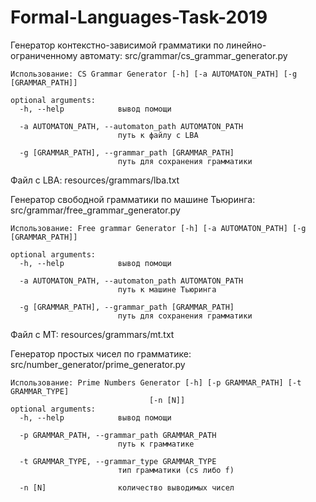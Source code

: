 # Formal-Languages-Task-2019
Генератор контекстно-зависимой грамматики по линейно-ограниченному автомату: src/grammar/cs_grammar_generator.py

```
Использование: CS Grammar Generator [-h] [-a AUTOMATON_PATH] [-g [GRAMMAR_PATH]]

optional arguments:
  -h, --help            вывод помощи

  -a AUTOMATON_PATH, --automaton_path AUTOMATON_PATH
                        путь к файлу с LBA

  -g [GRAMMAR_PATH], --grammar_path [GRAMMAR_PATH]
                        путь для сохранения грамматики
```

Файл с LBA: resources/grammars/lba.txt



Генератор свободной грамматики по машине Тьюринга: src/grammar/free_grammar_generator.py

```
Использование: Free grammar Generator [-h] [-a AUTOMATON_PATH] [-g [GRAMMAR_PATH]]

optional arguments:
  -h, --help            вывод помощи

  -a AUTOMATON_PATH, --automaton_path AUTOMATON_PATH
                        путь к машине Тьюринга

  -g [GRAMMAR_PATH], --grammar_path [GRAMMAR_PATH]
                        путь для сохранения грамматики
   ```

Файл с МТ: resources/grammars/mt.txt



Генератор простых чисел по грамматике: src/number_generator/prime_generator.py

```
Использование: Prime Numbers Generator [-h] [-p GRAMMAR_PATH] [-t GRAMMAR_TYPE]
                               [-n [N]]
optional arguments:
  -h, --help            вывод помощи

  -p GRAMMAR_PATH, --grammar_path GRAMMAR_PATH
                        путь к грамматике

  -t GRAMMAR_TYPE, --grammar_type GRAMMAR_TYPE
                        тип грамматики (cs либо f)

  -n [N]                количество выводимых чисел
```



